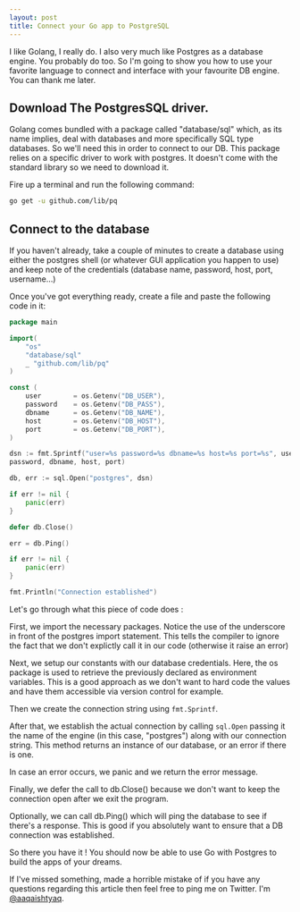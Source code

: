 ```yaml
---
layout: post
title: Connect your Go app to PostgreSQL
---
```


I like Golang, I really do. I also very much like Postgres as a database engine.
You probably do too. So I'm going to show you how to use your favorite language
to connect and interface with your favourite DB engine. You can thank me later.

## Download The PostgresSQL driver.

Golang comes bundled with a package called "database/sql" which, as its name
implies, deal with databases and more specifically SQL type databases. So we'll
need this in order to connect to our DB. This package relies on a specific
driver to work with postgres. It doesn't come with the standard library so we
need to download it.

Fire up a terminal and run the following command:

```bash
go get -u github.com/lib/pq
```

## Connect to the database

If you haven't already, take a couple of minutes to create a database
using either the postgres shell (or whatever GUI application you happen to use)
and keep note of the credentials (database name, password, host,
port, username...)

Once you've got everything ready, create a file and paste the following code in
it:

```go
package main

import(
    "os"
    "database/sql"
    _ "github.com/lib/pq"
)

const (
    user        = os.Getenv("DB_USER"),
    password    = os.Getenv("DB_PASS"),
    dbname      = os.Getenv("DB_NAME"),
    host        = os.Getenv("DB_HOST"),
    port        = os.Getenv("DB_PORT"),
)

dsn := fmt.Sprintf("user=%s password=%s dbname=%s host=%s port=%s", user,
password, dbname, host, port)

db, err := sql.Open("postgres", dsn)

if err != nil {
    panic(err)
}

defer db.Close()

err = db.Ping()

if err != nil {
    panic(err)
}

fmt.Println("Connection established")
```
Let's go through what this piece of code does :

First, we import the necessary packages. Notice the use of the underscore in
front of the postgres import statement. This tells the compiler to ignore the
fact that we don't explictly call it in our code (otherwise it raise an error)

Next, we setup our constants with our database credentials. Here, the os package
is used to retrieve the previously declared as environment variables. This is a
good approach as we don't want to hard code the values and have them accessible
via version control for example.

Then we create the connection string using `fmt.Sprintf`.

After that, we establish the actual connection by calling `sql.Open`
passing it the name of the engine (in this case, "postgres") along with our
connection string. This method returns an instance of our database, or an error
if there is one.

In case an error occurs, we panic and we return the error message.

Finally, we defer the call to db.Close() because we don't want to keep the
connection open after we exit the program.

Optionally, we can call db.Ping() which will ping the database to see if there's
a response. This is good if you absolutely want to ensure that a DB connection
was established.

So there you have it ! You should now be able to use Go with Postgres to build
the apps of your dreams.

If I've missed something, made a horrible mistake of if you have any questions
regarding this article then feel free to ping me on Twitter. I'm
[@aaqaishtyaq](https://twitter.com/aaqaishtyaq).
